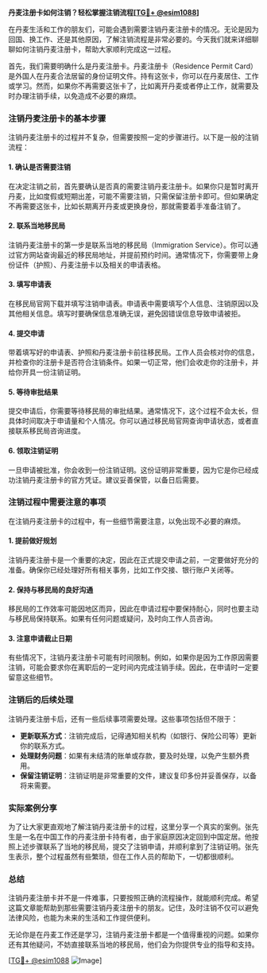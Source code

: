**丹麦注册卡如何注销？轻松掌握注销流程[[TG💪+ @esim1088](https://t.me/s/esim1088)]**

在丹麦生活和工作的朋友们，可能会遇到需要注销丹麦注册卡的情况。无论是因为回国、换工作、还是其他原因，了解注销流程是非常必要的。今天我们就来详细聊聊如何注销丹麦注册卡，帮助大家顺利完成这一过程。

首先，我们需要明确什么是丹麦注册卡。丹麦注册卡（Residence Permit Card）是外国人在丹麦合法居留的身份证明文件。持有这张卡，你可以在丹麦居住、工作或学习。然而，如果你不再需要这张卡了，比如离开丹麦或者停止工作，就需要及时办理注销手续，以免造成不必要的麻烦。

### 注销丹麦注册卡的基本步骤

注销丹麦注册卡的过程并不复杂，但需要按照一定的步骤进行。以下是一般的注销流程：

#### 1. **确认是否需要注销**
在决定注销之前，首先要确认是否真的需要注销丹麦注册卡。如果你只是暂时离开丹麦，比如度假或短期出差，可能不需要注销，只需保留注册卡即可。但如果确定不再需要这张卡，比如长期离开丹麦或更换身份，那就需要着手准备注销了。

#### 2. **联系当地移民局**
注销丹麦注册卡的第一步是联系当地的移民局（Immigration Service）。你可以通过官方网站查询最近的移民局地址，并提前预约时间。通常情况下，你需要带上身份证件（护照）、丹麦注册卡以及相关的申请表格。

#### 3. **填写申请表**
在移民局官网下载并填写注销申请表。申请表中需要填写个人信息、注销原因以及其他相关信息。填写时要确保信息准确无误，避免因错误信息导致申请被拒。

#### 4. **提交申请**
带着填写好的申请表、护照和丹麦注册卡前往移民局。工作人员会核对你的信息，并检查你的注册卡是否符合注销条件。如果一切正常，他们会收走你的注册卡，并给你开具一份注销证明。

#### 5. **等待审批结果**
提交申请后，你需要等待移民局的审批结果。通常情况下，这个过程不会太长，但具体时间取决于申请量和个人情况。你可以通过移民局官网查询申请状态，或者直接联系移民局咨询进度。

#### 6. **领取注销证明**
一旦申请被批准，你会收到一份注销证明。这份证明非常重要，因为它是你已经成功注销丹麦注册卡的官方凭证。建议妥善保管，以备日后需要。

### 注销过程中需要注意的事项

在注销丹麦注册卡的过程中，有一些细节需要注意，以免出现不必要的麻烦。

#### 1. **提前做好规划**
注销丹麦注册卡是一个重要的决定，因此在正式提交申请之前，一定要做好充分的准备。确保你已经处理好所有相关事务，比如工作交接、银行账户关闭等。

#### 2. **保持与移民局的良好沟通**
移民局的工作效率可能因地区而异，因此在申请过程中要保持耐心，同时也要主动与移民局保持联系。如果有任何问题或疑问，及时向工作人员咨询。

#### 3. **注意申请截止日期**
有些情况下，注销丹麦注册卡可能有时间限制。例如，如果你是因为工作原因需要注销，可能会要求你在离职后的一定时间内完成注销手续。因此，在申请时一定要留意这些细节。

### 注销后的后续处理

注销丹麦注册卡后，还有一些后续事项需要处理。这些事项包括但不限于：

- **更新联系方式**：注销完成后，记得通知相关机构（如银行、保险公司等）更新你的联系方式。
- **处理财务问题**：如果有未结清的账单或存款，要及时处理，以免产生额外费用。
- **保留注销证明**：注销证明是非常重要的文件，建议复印多份并妥善保存，以备将来需要。

### 实际案例分享

为了让大家更直观地了解注销丹麦注册卡的过程，这里分享一个真实的案例。张先生是一名在中国工作的丹麦注册卡持有者，由于家庭原因决定回到中国定居。他按照上述步骤联系了当地的移民局，提交了注销申请，并顺利拿到了注销证明。张先生表示，整个过程虽然有些繁琐，但在工作人员的帮助下，一切都很顺利。

### 总结

注销丹麦注册卡并不是一件难事，只要按照正确的流程操作，就能顺利完成。希望这篇文章能帮助到那些需要注销丹麦注册卡的朋友。记住，及时注销不仅可以避免法律风险，也能为未来的生活和工作提供便利。

无论你是在丹麦工作还是学习，注销丹麦注册卡都是一个值得重视的问题。如果你还有其他疑问，不妨直接联系当地的移民局，他们会为你提供专业的指导和支持。

[[TG💪+ @esim1088](https://t.me/s/esim1088) ![Image](https://i.postimg.cc/4NQfJmqS/Snipaste-2025-05-13-00-14-12.png)]